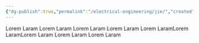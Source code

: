 ```yaml
---
{"dg-publish":true,"permalink":"/electrical-engineering/jie/","created":"2025-10-28T12:17:13.215-04:00","updated":"2025-10-28T12:18:51.987-04:00"}
---
```


Lorem Laram
Lorem Laram
Lorem Laram
Lorem Laram
Lorem LaramLorem LaramLorem Laram
Lorem Laram
Lorem Laram